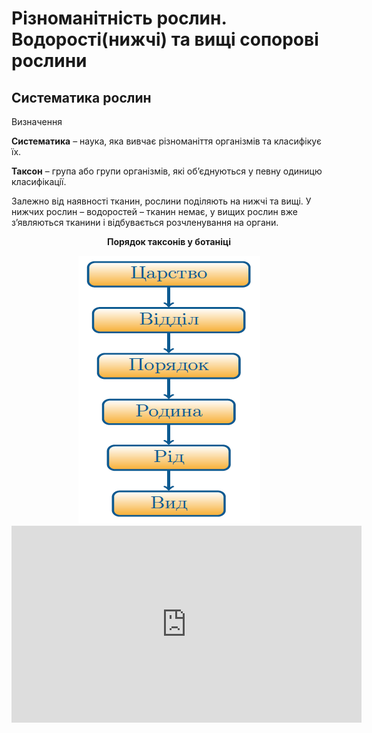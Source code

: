 # Різноманітність рослин. Водорості(нижчі) та вищі сопорові рослини

## Систематика рослин

<div class="eoz-wrap">
<span class="eoz">Визначення</span>
<div class="eoz-text">
<p><b>Систематика</b> – наука, яка вивчає рiзноманiття органiзмiв та класифiкує їх.</p>
<b>Таксон</b> – група або групи органiзмiв, якi об’єднуються у певну одиницю класифiкацiї.
</div>
</div>

Залежно від наявності тканин, рослини поділяють на нижчі та вищі. У
нижчих рослин – водоростей – тканин немає, у вищих рослин вже
з’являються тканини і відбувається розчленування на органи.

<p align="center"><b>Порядок таксонів у ботаніці</b></p>
<div align="center">
<img src="carstvo.png">
</div>

<div class="fluidMedia">
<iframe align="center" width="560" height="315" src="https://www.youtube.com/embed/YHHODmL2q_I" frameborder="0" allowfullscreen></iframe>
</div>
<div class="popup">
</div>